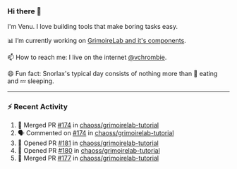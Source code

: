 ### Hi there 👋

I'm Venu. I love building tools that make boring tasks easy.

📊 I’m currently working on [GrimoireLab and it's components](https://chaoss.github.io/grimoirelab).

📫 How to reach me: I live on the internet [@vchrombie](https://www.google.co.in/search?q=vchrombie).

😄 Fun fact: Snorlax's typical day consists of nothing more than :doughnut: eating and :zzz: sleeping.

---

### :zap: Recent Activity

<!--START_SECTION:activity-->
1. 🎉 Merged PR [#174](https://github.com/chaoss/grimoirelab-tutorial/pull/174) in [chaoss/grimoirelab-tutorial](https://github.com/chaoss/grimoirelab-tutorial)
2. 🗣 Commented on [#174](https://github.com/chaoss/grimoirelab-tutorial/issues/174) in [chaoss/grimoirelab-tutorial](https://github.com/chaoss/grimoirelab-tutorial)
3. 💪 Opened PR [#181](https://github.com/chaoss/grimoirelab-tutorial/pull/181) in [chaoss/grimoirelab-tutorial](https://github.com/chaoss/grimoirelab-tutorial)
4. 💪 Opened PR [#180](https://github.com/chaoss/grimoirelab-tutorial/pull/180) in [chaoss/grimoirelab-tutorial](https://github.com/chaoss/grimoirelab-tutorial)
5. 🎉 Merged PR [#177](https://github.com/chaoss/grimoirelab-tutorial/pull/177) in [chaoss/grimoirelab-tutorial](https://github.com/chaoss/grimoirelab-tutorial)
<!--END_SECTION:activity-->

<!--
**vchrombie/vchrombie** is a ✨ _special_ ✨ repository because its `README.md` (this file) appears on your GitHub profile.

Here are some ideas to get you started:

- 🔭 I’m currently working on ...
- 🌱 I’m currently learning ...
- 👯 I’m looking to collaborate on ...
- 🤔 I’m looking for help with ...
- 💬 Ask me about ...
- 📫 How to reach me: ...
- 😄 Pronouns: ...
- ⚡ Fun fact: ...
-->
